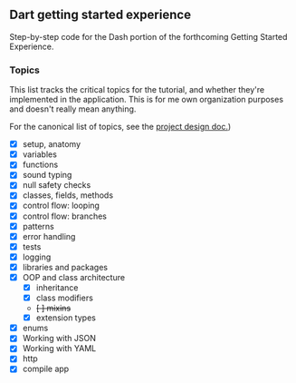 ## Dart getting started experience

Step-by-step code for the Dash portion of the forthcoming Getting Started Experience.

### Topics

This list tracks the critical topics for the tutorial, and whether they're implemented in the application. This is for me own organization purposes and doesn't really mean anything.

For the canonical list of topics, see the [project design doc.](https://docs.google.com/document/d/1SOQywApeqLyPKEdIDI5xvTea6RmgyFBgAYqQe73j6_Q/edit?resourcekey=0-VYlgPFgP62-F3pw0OjQOFw&tab=t.rkbpdp9bxsdu))

- [x] setup, anatomy
- [x] variables
- [x] functions
- [x] sound typing
- [x] null safety checks
- [x] classes, fields, methods
- [x] control flow: looping
- [x] control flow: branches
- [x] patterns
- [x] error handling
- [x] tests
- [x] logging
- [x] libraries and packages
- [x] OOP and class architecture
    - [x] inheritance
    - [x] class modifiers
    - ~~[ ] mixins~~
    - [x] extension types
- [x] enums
- [x] Working with JSON
- [x] Working with YAML
- [x] http
- [x] compile app